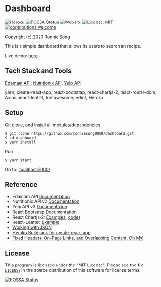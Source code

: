 # Dashboard
[![Heroku](https://img.shields.io/badge/Heroku-deployed-blueviolet)](https://recipesdashboard.herokuapp.com)
[![FOSSA Status](https://app.fossa.com/api/projects/git%2Bgithub.com%2Fronniesong0809%2Fdashboard.svg?type=shield)](https://app.fossa.com/projects/git%2Bgithub.com%2Fronniesong0809%2Fdashboard?ref=badge_shield)
<img alt="Website" src="https://img.shields.io/website/http/recipesdashboard.herokuapp.com">
[![License: MIT](https://img.shields.io/badge/License-MIT-yellow.svg)](https://github.com/ronniesong0809/dashboard/blob/master/LICENSE)
[![contributions welcome](https://img.shields.io/badge/Contributions-welcome-brightgreen.svg?style=flat)](https://github.com/ronniesong0809/dashboard/issues/new)

Copyright (c) 2020 Ronnie Song

This is a simple dashboard that allows its users to search an recipe.

Live demo: [here](https://recipesdashboard.herokuapp.com/)

## Tech Stack and Tools
[Edamam API](https://www.edamam.com/), [Nutritionix API](https://www.nutritionix.com/business/api), [Yelp API](https://www.yelp.com/fusion)

yarn, create-react-app, react-bootstrap, react-chartjs-2, react-router-dom, Axios, react-leaflet, fontawesome, eslint, Heroku

## Setup

Git clone, and install all modules/dependencies
```shell
$ git clone https://github.com/ronniesong0809/dashboard.git
$ cd dashboard
$ yarn install

```

Run
```shell
$ yarn start
```
Go to: [localhost:3000/](http://localhost:3000/)

## Reference

 - Edamam API [Documentation](https://developer.edamam.com/edamam-docs-recipe-api)
 - Nutritionix API v2 [Documentation](https://docs.google.com/document/d/1_q-K-ObMTZvO0qUEAxROrN3bwMujwAN25sLHwJzliK0/edit)
 - Yelp API v3 [Documentation](https://www.yelp.com/developers/documentation/v3)
 - React Bootstrap [Documentation](https://react-bootstrap.github.io/components/alerts/)
 - React Chartjs-2: [Examples](http://jerairrest.github.io/react-chartjs-2/), [codes](https://github.com/jerairrest/react-chartjs-2/tree/master/example/src/components)
 - React-Leaflet: [Example](https://react-leaflet.js.org/docs/en/examples)
 - [Working with JSON](https://developer.mozilla.org/en-US/docs/Learn/JavaScript/Objects/JSON)
 - [Heroku Buildpack for create-react-app](https://elements.heroku.com/buildpacks/mars/create-react-app-buildpack)
 - [Fixed Headers, On-Page Links, and Overlapping Content, Oh My!](https://css-tricks.com/fixed-headers-on-page-links-and-overlapping-content-oh-my/)

## License

This program is licensed under the "MIT License". Please
see the file [`LICENSE`](https://github.com/ronniesong0809/dashboard/blob/readme/LICENSE) in the source distribution of this
software for license terms.

[![FOSSA Status](https://app.fossa.com/api/projects/git%2Bgithub.com%2Fronniesong0809%2Fdashboard.svg?type=large)](https://app.fossa.com/projects/git%2Bgithub.com%2Fronniesong0809%2Fdashboard?ref=badge_large)
